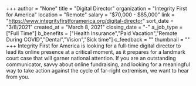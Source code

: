 +++
author = "None"
title = "Digital Director"
organization = "Integrity First for America"
location = "Remote"
salary = "$70,000 - $85,000"
link = "https://www.integrityfirstforamerica.org/digital-director"
sort_date = "3/8/2021"
created_at = "March 8, 2021"
closing_date = "-"
a_job_type = ["Full Time"]
b_benefits = ["Health Insurance","Paid Vacation","Remote During COVID","Dental","Vision","Sick time"]
c_feedback = ""
thumbnail = ""
+++
Integrity First for America is looking for a full-time digital director to lead its online presence at a critical moment, as it prepares for a landmark court case that will garner national attention. If you are an outstanding communicator, savvy about online fundraising, and looking for a meaningful way to take action against the cycle of far-right extremism, we want to hear from you.
